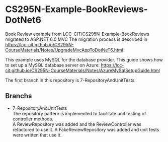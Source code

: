 # CS295N-Example-BookReviews-DotNet6
Book Review example from LCC-CIT/CS295N-Example-BookReviews migrated to ASP.NET 6.0 MVC
The migration process is described in https://lcc-cit.github.io/CS295N-CourseMaterials/Notes/UpgradeMvcAppToDotNeT6.html

This example uses MySQL for the database provider. This guide shows how to set up a MySQL database server on Azure: https://lcc-cit.github.io/CS295N-CourseMaterials/Notes/AzureMySqlSetupGuide.html
 
The first branch in this repository is 7-RepositoryAndUnitTests
 
 ## Branchs
 - 7-RepositoryAndUnitTests  
  The repository pattern is implemented to facilitate unit testing of controller methods.  
  A ReviewRepository was added and the ReviewController was refactored to use it. A FakeReviewRepository was added and unit tests were written that use it.
